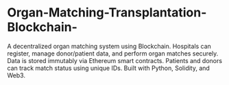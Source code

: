 # Organ-Matching-Transplantation-Blockchain-
A decentralized organ matching system using Blockchain. Hospitals can register, manage donor/patient data, and perform organ matches securely. Data is stored immutably via Ethereum smart contracts. Patients and donors can track match status using unique IDs. Built with Python, Solidity, and Web3.
